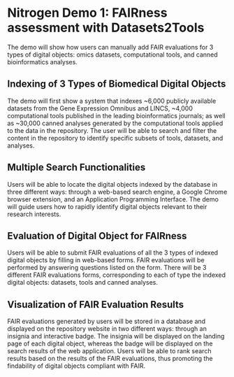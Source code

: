 # Nitrogen Demo 1: FAIRness assessment with Datasets2Tools

The demo will show how users can manually add FAIR evaluations for 3 types of digital objects:
omics datasets, computational tools, and canned bioinformatics analyses. 
 
## Indexing of 3 Types of Biomedical Digital Objects
The demo will first show a system that indexes ~6,000 publicly available datasets from the Gene Expression Omnibus and LINCS, ~4,000 computational tools published in the leading bioinformatics journals; as well as ~30,000 canned analyses generated by the computational tools applied to the data in the repository. The user will be able to search and filter the content in the repository to identify specific subsets of tools, datasets, and analyses. 
 
## Multiple Search Functionalities
Users will be able to locate the digital objects indexed by the database in three different ways: through a web-based search engine, a Google Chrome browser extension, and an Application Programming Interface. The demo will guide users how to rapidly identify digital objects relevant to their research interests.
 
## Evaluation of Digital Object for FAIRness
Users will be able to submit FAIR evaluations of all the 3 types of indexed digital objects by filling in web-based forms. FAIR evaluations will be performed by answering questions listed on the form. There will be 3 different FAIR evaluations forms, corresponding to each of type the indexed digital objects: datasets, tools and canned analyses.
 
## Visualization of FAIR Evaluation Results
FAIR evaluations generated by users will be stored in a database and displayed on the repository website in two different ways: through an insignia and interactive badge. The insignia will be displayed on the landing page of each digital object, whereas the badge will be displayed on the search results of the web application. Users will be able to rank search results based on the results of the FAIR evaluations, thus promoting the findability of digital objects compliant with FAIR.
